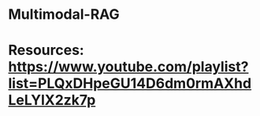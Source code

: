 # Multimodal-RAG

# Resources: https://www.youtube.com/playlist?list=PLQxDHpeGU14D6dm0rmAXhdLeLYlX2zk7p